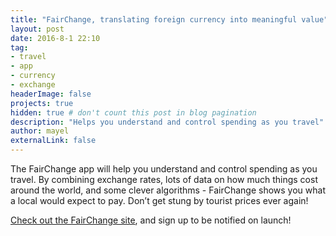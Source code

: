 ```yaml
---
title: "FairChange, translating foreign currency into meaningful value"
layout: post
date: 2016-8-1 22:10
tag:
- travel
- app
- currency
- exchange
headerImage: false
projects: true
hidden: true # don't count this post in blog pagination
description: "Helps you understand and control spending as you travel"
author: mayel
externalLink: false
---
```



The FairChange app will help you understand and control spending as you travel. By combining exchange rates, lots of data on how much things cost around the world, and some clever algorithms - FairChange shows you what a local would expect to pay. Don’t get stung by tourist prices ever again!

[Check out the FairChange site](http://fairchange.it/), and sign up to be notified on launch!
